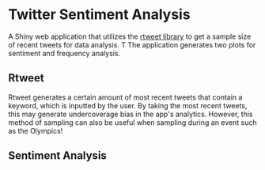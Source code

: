 # Twitter Sentiment Analysis

A Shiny web application that utilizes the [rtweet library](https://docs.ropensci.org/rtweet/) to get a sample size of recent tweets for data analysis. T
The application generates two plots for sentiment and frequency analysis.

## Rtweet
Rtweet generates a certain amount of most recent tweets that contain a keyword, which is inputted by the user.
By taking the most recent tweets, this may generate undercoverage bias in the app's analytics. However, this method of sampling can also be useful when sampling during an event such as the Olympics!

## Sentiment Analysis
